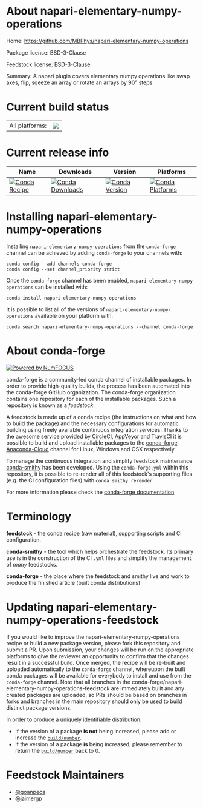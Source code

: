 About napari-elementary-numpy-operations
========================================

Home: https://github.com/MBPhys/napari-elementary-numpy-operations

Package license: BSD-3-Clause

Feedstock license: [BSD-3-Clause](https://github.com/conda-forge/napari-elementary-numpy-operations-feedstock/blob/master/LICENSE.txt)

Summary: A napari plugin covers elementary numpy operations like swap axes, flip, sqeeze an array or rotate an arrays by 90° steps

Current build status
====================


<table><tr><td>All platforms:</td>
    <td>
      <a href="https://dev.azure.com/conda-forge/feedstock-builds/_build/latest?definitionId=15335&branchName=master">
        <img src="https://dev.azure.com/conda-forge/feedstock-builds/_apis/build/status/napari-elementary-numpy-operations-feedstock?branchName=master">
      </a>
    </td>
  </tr>
</table>

Current release info
====================

| Name | Downloads | Version | Platforms |
| --- | --- | --- | --- |
| [![Conda Recipe](https://img.shields.io/badge/recipe-napari--elementary--numpy--operations-green.svg)](https://anaconda.org/conda-forge/napari-elementary-numpy-operations) | [![Conda Downloads](https://img.shields.io/conda/dn/conda-forge/napari-elementary-numpy-operations.svg)](https://anaconda.org/conda-forge/napari-elementary-numpy-operations) | [![Conda Version](https://img.shields.io/conda/vn/conda-forge/napari-elementary-numpy-operations.svg)](https://anaconda.org/conda-forge/napari-elementary-numpy-operations) | [![Conda Platforms](https://img.shields.io/conda/pn/conda-forge/napari-elementary-numpy-operations.svg)](https://anaconda.org/conda-forge/napari-elementary-numpy-operations) |

Installing napari-elementary-numpy-operations
=============================================

Installing `napari-elementary-numpy-operations` from the `conda-forge` channel can be achieved by adding `conda-forge` to your channels with:

```
conda config --add channels conda-forge
conda config --set channel_priority strict
```

Once the `conda-forge` channel has been enabled, `napari-elementary-numpy-operations` can be installed with:

```
conda install napari-elementary-numpy-operations
```

It is possible to list all of the versions of `napari-elementary-numpy-operations` available on your platform with:

```
conda search napari-elementary-numpy-operations --channel conda-forge
```


About conda-forge
=================

[![Powered by
NumFOCUS](https://img.shields.io/badge/powered%20by-NumFOCUS-orange.svg?style=flat&colorA=E1523D&colorB=007D8A)](https://numfocus.org)

conda-forge is a community-led conda channel of installable packages.
In order to provide high-quality builds, the process has been automated into the
conda-forge GitHub organization. The conda-forge organization contains one repository
for each of the installable packages. Such a repository is known as a *feedstock*.

A feedstock is made up of a conda recipe (the instructions on what and how to build
the package) and the necessary configurations for automatic building using freely
available continuous integration services. Thanks to the awesome service provided by
[CircleCI](https://circleci.com/), [AppVeyor](https://www.appveyor.com/)
and [TravisCI](https://travis-ci.com/) it is possible to build and upload installable
packages to the [conda-forge](https://anaconda.org/conda-forge)
[Anaconda-Cloud](https://anaconda.org/) channel for Linux, Windows and OSX respectively.

To manage the continuous integration and simplify feedstock maintenance
[conda-smithy](https://github.com/conda-forge/conda-smithy) has been developed.
Using the ``conda-forge.yml`` within this repository, it is possible to re-render all of
this feedstock's supporting files (e.g. the CI configuration files) with ``conda smithy rerender``.

For more information please check the [conda-forge documentation](https://conda-forge.org/docs/).

Terminology
===========

**feedstock** - the conda recipe (raw material), supporting scripts and CI configuration.

**conda-smithy** - the tool which helps orchestrate the feedstock.
                   Its primary use is in the construction of the CI ``.yml`` files
                   and simplify the management of *many* feedstocks.

**conda-forge** - the place where the feedstock and smithy live and work to
                  produce the finished article (built conda distributions)


Updating napari-elementary-numpy-operations-feedstock
=====================================================

If you would like to improve the napari-elementary-numpy-operations recipe or build a new
package version, please fork this repository and submit a PR. Upon submission,
your changes will be run on the appropriate platforms to give the reviewer an
opportunity to confirm that the changes result in a successful build. Once
merged, the recipe will be re-built and uploaded automatically to the
`conda-forge` channel, whereupon the built conda packages will be available for
everybody to install and use from the `conda-forge` channel.
Note that all branches in the conda-forge/napari-elementary-numpy-operations-feedstock are
immediately built and any created packages are uploaded, so PRs should be based
on branches in forks and branches in the main repository should only be used to
build distinct package versions.

In order to produce a uniquely identifiable distribution:
 * If the version of a package **is not** being increased, please add or increase
   the [``build/number``](https://docs.conda.io/projects/conda-build/en/latest/resources/define-metadata.html#build-number-and-string).
 * If the version of a package **is** being increased, please remember to return
   the [``build/number``](https://docs.conda.io/projects/conda-build/en/latest/resources/define-metadata.html#build-number-and-string)
   back to 0.

Feedstock Maintainers
=====================

* [@goanpeca](https://github.com/goanpeca/)
* [@jaimergp](https://github.com/jaimergp/)

